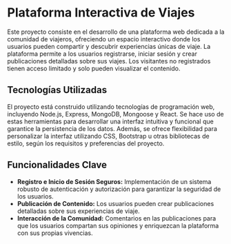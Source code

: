 # Plataforma Interactiva de Viajes

Este proyecto consiste en el desarrollo de una plataforma web dedicada a la comunidad de viajeros, ofreciendo un espacio interactivo donde los usuarios pueden compartir y descubrir experiencias únicas de viaje. La plataforma permite a los usuarios registrarse, iniciar sesión y crear publicaciones detalladas sobre sus viajes. Los visitantes no registrados tienen acceso limitado y solo pueden visualizar el contenido.

## Tecnologías Utilizadas

El proyecto está construido utilizando tecnologías de programación web, incluyendo Node.js, Express, MongoDB, Mongoose y React. Se hace uso de estas herramientas para desarrollar una interfaz intuitiva y funcional que garantice la persistencia de los datos. Además, se ofrece flexibilidad para personalizar la interfaz utilizando CSS, Bootstrap u otras bibliotecas de estilo, según los requisitos y preferencias del proyecto.

## Funcionalidades Clave

- **Registro e Inicio de Sesión Seguros:** Implementación de un sistema robusto de autenticación y autorización para garantizar la seguridad de los usuarios.
- **Publicación de Contenido:** Los usuarios pueden crear publicaciones detalladas sobre sus experiencias de viaje.
- **Interacción de la Comunidad:** Comentarios en las publicaciones para que los usuarios compartan sus opiniones y enriquezcan la plataforma con sus propias vivencias.
